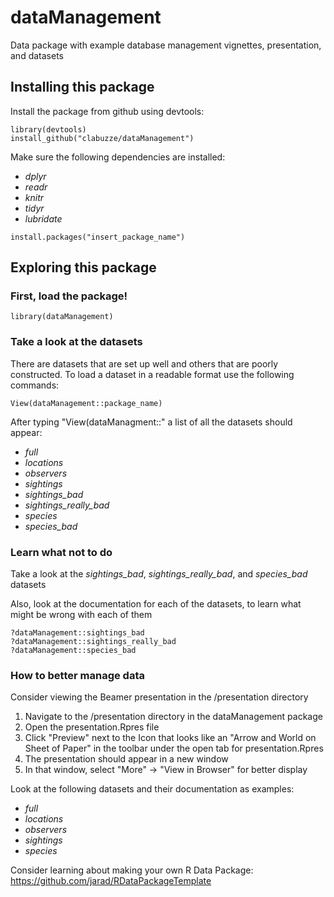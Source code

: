# dataManagement
Data package with example database management vignettes, presentation, and
datasets

## Installing this package

Install the package from github using devtools:

```{r}
library(devtools)
install_github("clabuzze/dataManagement")
```

Make sure the following dependencies are installed:
- *dplyr*
- *readr*
- *knitr*
- *tidyr*
- *lubridate*

```{r}
install.packages("insert_package_name")
```

## Exploring this package

### First, load the package!
```{r}
library(dataManagement)
```

### Take a look at the datasets

There are datasets that are set up well and others that are poorly constructed.
To load a dataset in a readable format use the following commands:

```{r}
View(dataManagement::package_name)
```

After typing "View(dataManagment::" a list of all the datasets should appear:
- *full*
- *locations*
- *observers*
- *sightings*
- *sightings_bad*
- *sightings_really_bad*
- *species*
- *species_bad*

### Learn what not to do

Take a look at the *sightings_bad*, *sightings_really_bad*, and *species_bad*
datasets

Also, look at the documentation for each of the datasets, to learn what might
be wrong with each of them

```{r}
?dataManagement::sightings_bad
?dataManagement::sightings_really_bad
?dataManagement::species_bad
```

### How to better manage data

Consider viewing the Beamer presentation in the /presentation directory
1. Navigate to the /presentation directory in the dataManagement package
2. Open the presentation.Rpres file
3. Click "Preview" next to the Icon that looks like an "Arrow and World on
   Sheet of Paper" in the toolbar under the open tab for presentation.Rpres
4. The presentation should appear in a new window
5. In that window, select "More" -> "View in Browser" for better display

Look at the following datasets and their documentation as examples:
- *full*
- *locations*
- *observers*
- *sightings*
- *species*

Consider learning about making your own R Data Package:
https://github.com/jarad/RDataPackageTemplate